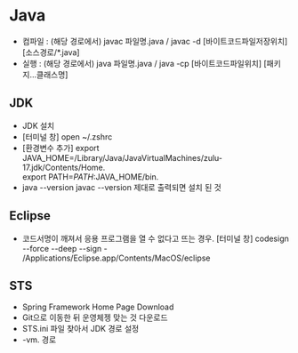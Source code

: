 # Java
- 컴파일 : (해당 경로에서) javac 파일명.java / javac -d [바이트코드파일저장위치] [소스경로/*.java]	
- 실행 : (해당 경로에서) java 파일명.java / java -cp [바이트코드파일위치] [패키지…클래스명]

## JDK
- JDK 설치
- [터미널 창] open ~/.zshrc
- [환경변수 추가] 
  export JAVA_HOME=/Library/Java/JavaVirtualMachines/zulu-17.jdk/Contents/Home.   
  export PATH=${PATH}:$JAVA_HOME/bin. 
- java --version
  javac --version 제대로 출력되면 설치 된 것
  
## Eclipse
- 코드서명이 깨져서 응용 프로그램을 열 수 없다고 뜨는 경우. 
  [터미널 창] codesign --force --deep --sign - /Applications/Eclipse.app/Contents/MacOS/eclipse

## STS
- Spring Framework Home Page Download
- Git으로 이동한 뒤 운영체젱 맞는 것 다운로드
- STS.ini 파일 찾아서 JDK 경로 설정
- -vm. 
  경로
